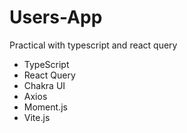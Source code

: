 # Users-App

Practical with typescript and react query
- TypeScript
- React Query
- Chakra UI 
- Axios
- Moment.js
- Vite.js
